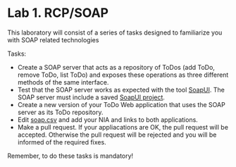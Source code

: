 # Lab 1. RCP/SOAP
This laboratory will consist of a series of tasks designed to familiarize you with SOAP related technologies

Tasks:

* Create a SOAP server that acts as a repository of ToDos (add ToDo, remove ToDo, list ToDo) and
exposes these operations as three different methods of the same interface.
* Test that the SOAP server works as expected with the tool [SoapUI](http://www.soapui.org/). The SOAP server must include a saved [SoapUI project](http://www.soapui.org/Working-With-Projects/concept.html). 
* Create a new version of your ToDo Web application that uses the SOAP server as its ToDo repository.
* Edit [soap.csv](soap.csv) and add your NIA and links to both applications.
* Make a pull request. If your appliacations are OK, the pull request will be accepted. Otherwise the pull request will be rejected and you will be informed of the required fixes.

Remember, to do these tasks is mandatory!
